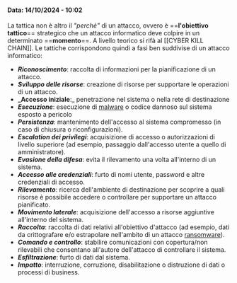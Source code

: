 #### Data: 14/10/2024 - 10:02

La tattica non è altro il _"perchè"_ di un attacco, ovvero è ==**l'obiettivo tattico**== strategico che un attacco informatico deve colpire in un determinato ==**momento**==. A livello teorico si rifà al [[CYBER KILL CHAIN]]. Le tattiche corrispondono quindi a fasi ben suddivise di un attacco informatico:

- **_Riconoscimento_**: raccolta di informazioni per la pianificazione di un attacco.  
- **_Sviluppo delle risorse_**: creazione di risorse per supportare le operazioni di un attacco.  
- **_Accesso iniziale**:_ penetrazione nel sistema o nella rete di destinazione  
- **_Esecuzione_**: esecuzione di [malware](https://www.ibm.com/it-it/topics/malware) o codice dannoso sul sistema esposto a pericolo      
- **_Persistenza_**: mantenimento dell'accesso al sistema compromesso (in caso di chiusura o riconfigurazioni).  
- **_Escalation dei privilegi_**: acquisizione di accesso o autorizzazioni di livello superiore (ad esempio, passaggio dall'accesso utente a quello di amministratore).  
- **_Evasione della difesa_**: evita il rilevamento una volta all'interno di un sistema.  
- **_Accesso alle credenziali_**: furto di nomi utente, password e altre credenziali di accesso.  
- **_Rilevamento_**: ricerca dell'ambiente di destinazione per scoprire a quali risorse è possibile accedere o controllare per supportare un attacco pianificato.  
- **_Movimento laterale_**: acquisizione dell'accesso a risorse aggiuntive all'interno del sistema.  
- **_Raccolta_**: raccolta di dati relativi all'obiettivo d'attacco (ad esempio, dati da crittografare e/o estrapolare nell'ambito di un attacco [ransomware](https://www.ibm.com/it-it/topics/ransomware)).  
- **_Comando e controllo_**: stabilire comunicazioni con copertura/non rilevabili che consentano all'autore dell'attacco di controllare il sistema.  
- **_Esfiltrazione_**: furto di dati dal sistema.
- **_Impatto_**: interruzione, corruzione, disabilitazione o distruzione di dati o processi di business.
